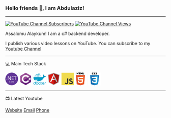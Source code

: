 ### Hello friends 👋, I am Abdulaziz!

---

[<img alt="YouTube Channel Subscribers" src="https://img.shields.io/youtube/channel/subscribers/UC4dOcayF-8MdeyK3L5kGCvg?style=social">](https://www.youtube.com/c/AbdulazizDeveloper?sub_confirmation=1) [<img alt="YouTube Channel Views" src="https://img.shields.io/youtube/channel/views/UC4dOcayF-8MdeyK3L5kGCvg?style=social">](https://www.youtube.com/c/abdulazizdeveloper)

Assalomu Alaykum! I am a c# backend developer.

I publish various video lessons on YouTube. You can subscribe to my [Youtube Channel](https://www.youtube.com/c/abdulazizdeveloper)

---
💻 Main Tech Stack

<img src="https://github.com/devicons/devicon/blob/master/icons/dotnetcore/dotnetcore-original.svg" alt="dotnet logo" width="40" height="40" /> <img src="https://github.com/devicons/devicon/blob/master/icons/csharp/csharp-original.svg" alt="csharp logo" width="40" height="40" /> <img src="https://github.com/devicons/devicon/blob/master/icons/docker/docker-plain-wordmark.svg" alt="csharp logo" width="40" height="40" /> <img src="https://github.com/devicons/devicon/blob/master/icons/angularjs/angularjs-original.svg" alt="angular logo" width="40" height="40" /> <img src="https://github.com/devicons/devicon/blob/master/icons/javascript/javascript-original.svg" alt="JavaScript logo" width="40" height="40" /><img src="https://raw.githubusercontent.com/github/explore/80688e429a7d4ef2fca1e82350fe8e3517d3494d/topics/html/html.png" alt="swift logo" width="40" height="40" /> <img src="https://raw.githubusercontent.com/github/explore/80688e429a7d4ef2fca1e82350fe8e3517d3494d/topics/css/css.png" alt="swift logo" width="40" height="40" />

---
📺 Latest Youtube



[Website](https://www.abduqaxxarov.uz)
[Email](abdulazizabduqaxxaorv04@gmail.com)
[Phone](+998885222704)
